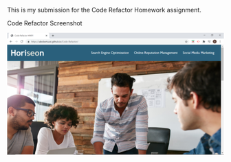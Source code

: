 This is my submission for the Code Refactor Homework assignment.

Code Refactor Screenshot

![Screenshot](image.png)

